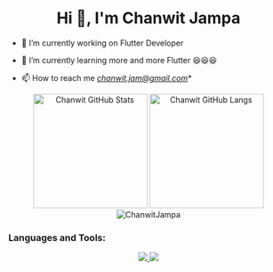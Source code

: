 <h1 align="center">Hi 👋, I'm Chanwit Jampa</h1>
<p align="left">
  
- 🔭 I’m currently working on Flutter Developer

- 🌱 I’m currently learning more and more Flutter  :satisfied::satisfied::satisfied:

- 📫 How to reach me *chanwit.jam@gmail.com**


<p align="center">
  <img alt="Chanwit GitHub Stats" height="205px" src="https://github-readme-stats.vercel.app/api?username=ChanwitJampa&theme=noctis_minimus&hide_border=true&show_icons=true&count_private=true">
  <img alt="Chanwit GitHub Langs" height="205px" src="https://github-readme-stats.vercel.app/api/top-langs/?username=ChanwitJampa&theme=noctis_minimus&hide_border=true&show_icons=true&langs_count=3">
  <img align="center" src="https://github-readme-streak-stats.herokuapp.com/?user=ChanwitJampa&" alt="ChanwitJampa" />
</p>

<h3 align="left">Languages and Tools:</h3>
<p align="center">
  <a href="https://skillicons.dev">
    <img src="https://skillicons.dev/icons?i=flutter,dart,java,javascript,angular,nodejs,python" />
     <img src="https://skillicons.dev/icons?i=git,mysql,mongodb,docker" />
  </a>
  
</p>
